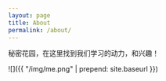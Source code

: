 ```yaml
---
layout: page
title: About
permalink: /about/
---
```


秘密花园，在这里找到我们学习的动力，和兴趣！

![]({{ "/img/me.png" | prepend: site.baseurl }})
